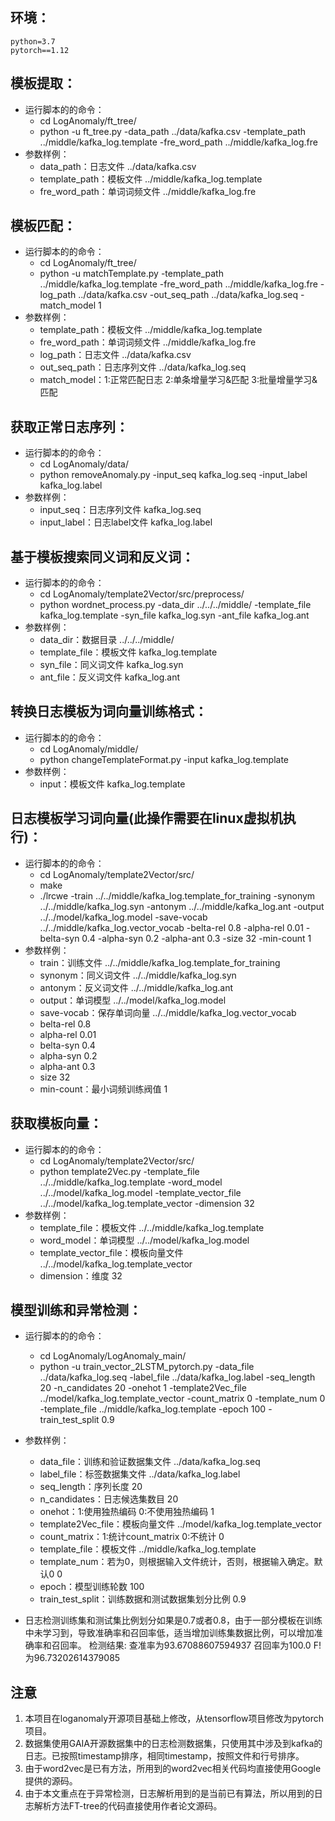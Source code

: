 ## 环境：
	python=3.7
    pytorch==1.12   


## 模板提取：
* 运行脚本的的命令：
    * cd LogAnomaly/ft_tree/
    * python -u ft_tree.py -data_path ../data/kafka.csv -template_path ../middle/kafka_log.template -fre_word_path ../middle/kafka_log.fre
* 参数样例：
    * data_path：日志文件 ../data/kafka.csv
    * template_path：模板文件 ../middle/kafka_log.template
    * fre_word_path：单词词频文件 ../middle/kafka_log.fre

## 模板匹配：
* 运行脚本的的命令：
    * cd LogAnomaly/ft_tree/
    * python -u matchTemplate.py -template_path ../middle/kafka_log.template -fre_word_path ../middle/kafka_log.fre -log_path ../data/kafka.csv -out_seq_path ../data/kafka_log.seq -match_model 1
* 参数样例：
    * template_path：模板文件 ../middle/kafka_log.template
    * fre_word_path：单词词频文件 ../middle/kafka_log.fre
    * log_path：日志文件 ../data/kafka.csv
    * out_seq_path：日志序列文件 ../data/kafka_log.seq
    * match_model：1:正常匹配日志  2:单条增量学习&匹配 3:批量增量学习&匹配

## 获取正常日志序列：
* 运行脚本的的命令：
    * cd LogAnomaly/data/
    * python removeAnomaly.py -input_seq kafka_log.seq -input_label kafka_log.label
* 参数样例：
    * input_seq：日志序列文件 kafka_log.seq
    * input_label：日志label文件 kafka_log.label


## 基于模板搜索同义词和反义词：
* 运行脚本的的命令：
    * cd LogAnomaly/template2Vector/src/preprocess/
    * python wordnet_process.py -data_dir ../../../middle/ -template_file kafka_log.template -syn_file kafka_log.syn -ant_file kafka_log.ant
* 参数样例：
    * data_dir：数据目录 ../../../middle/
    * template_file：模板文件 kafka_log.template
    * syn_file：同义词文件 kafka_log.syn
    * ant_file：反义词文件 kafka_log.ant

## 转换日志模板为词向量训练格式：
* 运行脚本的的命令：
    * cd LogAnomaly/middle/
    * python changeTemplateFormat.py -input kafka_log.template
* 参数样例：
    * input：模板文件 kafka_log.template

## 日志模板学习词向量(此操作需要在linux虚拟机执行)： 
* 运行脚本的的命令：
    * cd LogAnomaly/template2Vector/src/
    * make
    * ./lrcwe -train ../../middle/kafka_log.template_for_training -synonym ../../middle/kafka_log.syn -antonym ../../middle/kafka_log.ant -output ../../model/kafka_log.model -save-vocab ../../middle/kafka_log.vector_vocab -belta-rel 0.8 -alpha-rel 0.01 -belta-syn 0.4 -alpha-syn 0.2 -alpha-ant 0.3 -size 32 -min-count 1
* 参数样例：
    * train：训练文件 ../../middle/kafka_log.template_for_training
    * synonym：同义词文件 ../../middle/kafka_log.syn
    * antonym：反义词文件 ../../middle/kafka_log.ant
    * output：单词模型 ../../model/kafka_log.model
    * save-vocab：保存单词向量 ../../middle/kafka_log.vector_vocab
    * belta-rel 0.8 
    * alpha-rel 0.01 
    * belta-syn 0.4 
    * alpha-syn 0.2 
    * alpha-ant 0.3 
    * size 32 
    * min-count：最小词频训练阀值 1

## 获取模板向量：
* 运行脚本的的命令：
    * cd LogAnomaly/template2Vector/src/
    * python template2Vec.py -template_file ../../middle/kafka_log.template -word_model ../../model/kafka_log.model -template_vector_file ../../model/kafka_log.template_vector -dimension 32
* 参数样例：
    * template_file：模板文件 ../../middle/kafka_log.template
    * word_model：单词模型 ../../model/kafka_log.model
    * template_vector_file：模板向量文件 ../../model/kafka_log.template_vector
    * dimension：维度 32

## 模型训练和异常检测：
* 运行脚本的的命令：
    * cd LogAnomaly/LogAnomaly_main/
    * python -u train_vector_2LSTM_pytorch.py -data_file ../data/kafka_log.seq -label_file ../data/kafka_log.label  -seq_length 20 -n_candidates 20  -onehot 1 -template2Vec_file ../model/kafka_log.template_vector -count_matrix 0 -template_num 0 -template_file ../middle/kafka_log.template -epoch 100 -train_test_split 0.9
* 参数样例：
    * data_file：训练和验证数据集文件 ../data/kafka_log.seq
    * label_file：标签数据集文件 ../data/kafka_log.label
    * seq_length：序列长度 20
    * n_candidates：日志候选集数目 20
    * onehot：1:使用独热编码  0:不使用独热编码  1
    * template2Vec_file：模板向量文件 ../model/kafka_log.template_vector
    * count_matrix：1:统计count_matrix  0:不统计  0
    * template_file：模板文件 ../middle/kafka_log.template
    * template_num：若为0，则根据输入文件统计，否则，根据输入确定。默认0 0
    * epoch：模型训练轮数 100
    * train_test_split：训练数据和测试数据集划分比例 0.9

* 日志检测训练集和测试集比例划分如果是0.7或者0.8，由于一部分模板在训练中未学习到，导致准确率和召回率低，适当增加训练集数据比例，可以增加准确率和召回率。
检测结果:
查准率为93.67088607594937
召回率为100.0
F!为96.73202614379085

## 注意
1. 本项目在loganomaly开源项目基础上修改，从tensorflow项目修改为pytorch项目。
2. 数据集使用GAIA开源数据集中的日志检测数据集，只使用其中涉及到kafka的日志。已按照timestamp排序，相同timestamp，按照文件和行号排序。
3. 由于word2vec是已有方法，所用到的word2vec相关代码均直接使用Google提供的源码。
4. 由于本文重点在于异常检测，日志解析用到的是当前已有算法，所以用到的日志解析方法FT-tree的代码直接使用作者论文源码。

